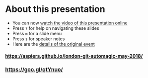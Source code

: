 <!-- .slide: data-state="normal" id="about" data-timing="0" -->
# About this presentation

*   You can now [watch the video of this presentation online](https://skillsmatter.com/skillscasts/11825-git-auto-magic)
*   Press `?` for help on navigating these slides
*   Press `m` for a slide menu
*   Press `s` for speaker notes <br />
*   Here are the [details of the original event](https://www.meetup.com/londongit/events/248694943/)


<!-- .slide: data-state="qrcode" id="qrcode" data-menu-title="QR code" data-timing="0" -->

<h2 style="font-size: 110%">
    <a href="https://aspiers.github.io/london-git-automagic-may-2018/" target="_blank"
       >https://aspiers.github.io/london-git-automagic-may-2018/</a>
</h2>

<div class="qrcode" id="qrcode-talk"/>

<h2 style="font-size: 120%">
    <a href="https://aspiers.github.io/london-git-automagic-may-2018/" target="_blank"
       id="talk">https://goo.gl/qtYnuo/</a>
</h2>
